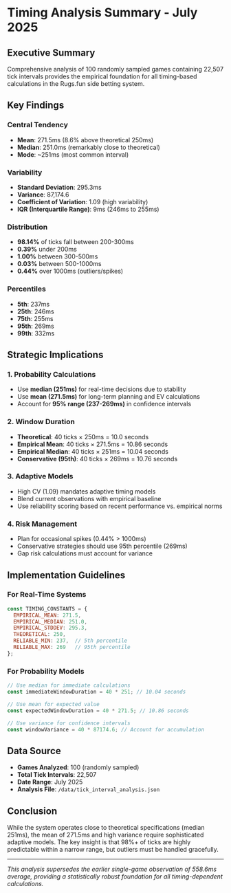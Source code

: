 # Timing Analysis Summary - July 2025

## Executive Summary
Comprehensive analysis of 100 randomly sampled games containing 22,507 tick intervals provides the empirical foundation for all timing-based calculations in the Rugs.fun side betting system.

## Key Findings

### Central Tendency
- **Mean**: 271.5ms (8.6% above theoretical 250ms)
- **Median**: 251.0ms (remarkably close to theoretical)
- **Mode**: ~251ms (most common interval)

### Variability
- **Standard Deviation**: 295.3ms
- **Variance**: 87,174.6
- **Coefficient of Variation**: 1.09 (high variability)
- **IQR (Interquartile Range)**: 9ms (246ms to 255ms)

### Distribution
- **98.14%** of ticks fall between 200-300ms
- **0.39%** under 200ms
- **1.00%** between 300-500ms
- **0.03%** between 500-1000ms
- **0.44%** over 1000ms (outliers/spikes)

### Percentiles
- **5th**: 237ms
- **25th**: 246ms
- **75th**: 255ms
- **95th**: 269ms
- **99th**: 332ms

## Strategic Implications

### 1. Probability Calculations
- Use **median (251ms)** for real-time decisions due to stability
- Use **mean (271.5ms)** for long-term planning and EV calculations
- Account for **95% range (237-269ms)** in confidence intervals

### 2. Window Duration
- **Theoretical**: 40 ticks × 250ms = 10.0 seconds
- **Empirical Mean**: 40 ticks × 271.5ms = 10.86 seconds
- **Empirical Median**: 40 ticks × 251ms = 10.04 seconds
- **Conservative (95th)**: 40 ticks × 269ms = 10.76 seconds

### 3. Adaptive Models
- High CV (1.09) mandates adaptive timing models
- Blend current observations with empirical baseline
- Use reliability scoring based on recent performance vs. empirical norms

### 4. Risk Management
- Plan for occasional spikes (0.44% > 1000ms)
- Conservative strategies should use 95th percentile (269ms)
- Gap risk calculations must account for variance

## Implementation Guidelines

### For Real-Time Systems
```javascript
const TIMING_CONSTANTS = {
  EMPIRICAL_MEAN: 271.5,
  EMPIRICAL_MEDIAN: 251.0,
  EMPIRICAL_STDDEV: 295.3,
  THEORETICAL: 250,
  RELIABLE_MIN: 237,  // 5th percentile
  RELIABLE_MAX: 269   // 95th percentile
};
```

### For Probability Models
```javascript
// Use median for immediate calculations
const immediateWindowDuration = 40 * 251; // 10.04 seconds

// Use mean for expected value
const expectedWindowDuration = 40 * 271.5; // 10.86 seconds

// Use variance for confidence intervals
const windowVariance = 40 * 87174.6; // Account for accumulation
```

## Data Source
- **Games Analyzed**: 100 (randomly sampled)
- **Total Tick Intervals**: 22,507
- **Date Range**: July 2025
- **Analysis File**: `/data/tick_interval_analysis.json`

## Conclusion
While the system operates close to theoretical specifications (median 251ms), the mean of 271.5ms and high variance require sophisticated adaptive models. The key insight is that 98%+ of ticks are highly predictable within a narrow range, but outliers must be handled gracefully.

---

*This analysis supersedes the earlier single-game observation of 558.6ms average, providing a statistically robust foundation for all timing-dependent calculations.*
